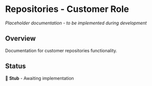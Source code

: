 # Repositories - Customer Role

*Placeholder documentation - to be implemented during development*

## Overview
Documentation for customer repositories functionality.

## Status
🔨 **Stub** - Awaiting implementation